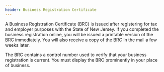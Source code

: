 ```yaml
---
header: Business Registration Certificate
---
```


A Business Registration Certificate (BRC) is issued after registering for tax and employer purposes with the State of New Jersey. If you completed the business registration online, you will be issued a printable version of the BRC immediately. You will also receive a copy of the BRC in the mail a few weeks later.

The BRC contains a control number used to verify that your business registration is current. You must display the BRC prominently in your place of business.
